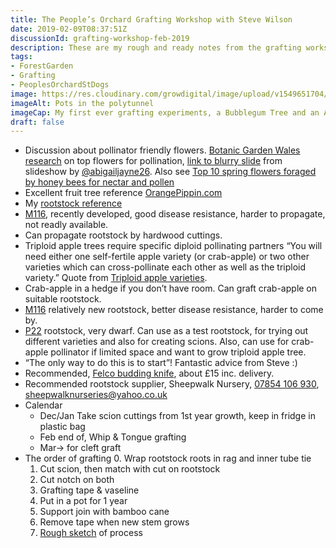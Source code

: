 ```yaml
---
title: The People’s Orchard Grafting Workshop with Steve Wilson
date: 2019-02-09T08:37:51Z
discussionId: grafting-workshop-feb-2019
description: These are my rough and ready notes from the grafting workshop for my personal consumption.
tags: 
- ForestGarden
- Grafting
- PeoplesOrchardStDogs
image: https://res.cloudinary.com/growdigital/image/upload/v1549651704/pots-CF5FDAA3.jpg
imageAlt: Pots in the polytunnel
imageCap: My first ever grafting experiments, a Bubblegum Tree and an Ashmead’s Kernel
draft: false
---
```


* Discussion about pollinator friendly flowers. [Botanic Garden Wales research](https://botanicgarden.wales/honey-bees-like-living-close-hedge-official/) on top flowers for pollination, [link to blurry slide](https://res.cloudinary.com/growdigital/image/upload/v1549705446/slide-D7290F0F.jpg) from slideshow by [@abigailjayne26](https://mobile.twitter.com/@abigailjayne26). Also see [Top 10 spring flowers foraged by honey bees for nectar and pollen](https://www.forestgarden.wales/status/190126-springflowers/)
* Excellent fruit tree reference [OrangePippin.com](https://www.orangepippin.com)
* My [rootstock reference](https://www.forestgarden.wales/blog/rootstock-reference/)
* [M116](https://www.orangepippintrees.co.uk/articles/rootstocks-for-apple-trees), recently developed, good disease resistance, harder to propagate, not readly available.
* Can propagate rootstock by hardwood cuttings.
* Triploid apple trees require specific diploid pollinating partners “You will need either one self-fertile apple variety (or crab-apple) or two other varieties which can cross-pollinate each other as well as the triploid variety.” Quote from [Triploid apple varieties](https://www.orangepippintrees.co.uk/articles/triploid-apple-varieties).
* Crab-apple in a hedge if you don’t have room. Can graft crab-apple on suitable rootstock.
* [M116](https://www.orangepippintrees.co.uk/articles/rootstocks-for-apple-trees) relatively new rootstock, better disease resistance, harder to come by.
* [P22](https://duckduckgo.com/?q=p22+rootstock) rootstock, very dwarf. Can use as a test rootstock, for trying out different varieties and also for creating scions. Also, can use for crab-apple pollinator if limited space and want to grow triploid apple tree.
* “The only way to do this is to start”! Fantastic advice from Steve :)
* Recommended, [Felco budding knife](https://duckduckgo.com/?q=felco+budding+knife), about £15 inc. delivery.
* Recommended rootstock supplier, Sheepwalk Nursery, <a href="tel:+447854106930">07854 106 930</a>, <sheepwalknurseries@yahoo.co.uk>
* Calendar
  * Dec/Jan Take scion cuttings from 1st year growth, keep in fridge in plastic bag
  * Feb end of, Whip & Tongue grafting
  * Mar→ for cleft graft
* The order of grafting
  0. Wrap rootstock roots in rag and inner tube tie
  1. Cut scion, then match with cut on rootstock
  2. Cut notch on both
  3. Grafting tape & vaseline
  4. Put in a pot for 1 year
  5. Support join with bamboo cane
  6. Remove tape when new stem grows
  7. [Rough sketch](https://res.cloudinary.com/growdigital/image/upload/v1549704862/notes-74CF8AF7.jpg) of process
